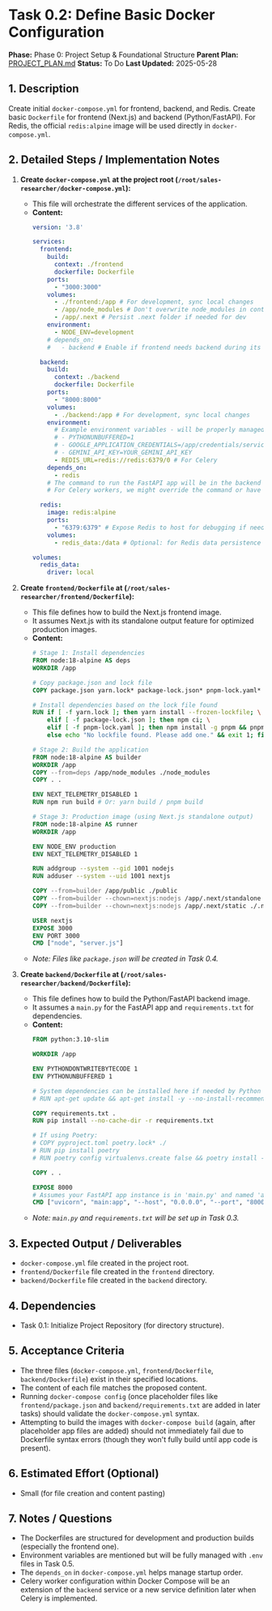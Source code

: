 # Task 0.2: Define Basic Docker Configuration

**Phase:** Phase 0: Project Setup & Foundational Structure
**Parent Plan:** [PROJECT_PLAN.md](PROJECT_PLAN.md)
**Status:** To Do
**Last Updated:** 2025-05-28

## 1. Description
Create initial `docker-compose.yml` for frontend, backend, and Redis. Create basic `Dockerfile` for frontend (Next.js) and backend (Python/FastAPI). For Redis, the official `redis:alpine` image will be used directly in `docker-compose.yml`.

## 2. Detailed Steps / Implementation Notes

1.  **Create `docker-compose.yml` at the project root (`/root/sales-researcher/docker-compose.yml`):**
    *   This file will orchestrate the different services of the application.
    *   **Content:**
        ```yaml
        version: '3.8'

        services:
          frontend:
            build:
              context: ./frontend
              dockerfile: Dockerfile
            ports:
              - "3000:3000"
            volumes:
              - ./frontend:/app # For development, sync local changes
              - /app/node_modules # Don't overwrite node_modules in container
              - /app/.next # Persist .next folder if needed for dev
            environment:
              - NODE_ENV=development
            # depends_on:
            #   - backend # Enable if frontend needs backend during its build/startup

          backend:
            build:
              context: ./backend
              dockerfile: Dockerfile
            ports:
              - "8000:8000"
            volumes:
              - ./backend:/app # For development, sync local changes
            environment:
              # Example environment variables - will be properly managed via .env files later
              # - PYTHONUNBUFFERED=1
              # - GOOGLE_APPLICATION_CREDENTIALS=/app/credentials/service_account.json
              # - GEMINI_API_KEY=YOUR_GEMINI_API_KEY
              - REDIS_URL=redis://redis:6379/0 # For Celery
            depends_on:
              - redis
            # The command to run the FastAPI app will be in the backend Dockerfile.
            # For Celery workers, we might override the command or have a separate service definition.

          redis:
            image: redis:alpine
            ports:
              - "6379:6379" # Expose Redis to host for debugging if needed
            volumes:
              - redis_data:/data # Optional: for Redis data persistence

        volumes:
          redis_data:
            driver: local
        ```

2.  **Create `frontend/Dockerfile` at (`/root/sales-researcher/frontend/Dockerfile`):**
    *   This file defines how to build the Next.js frontend image.
    *   It assumes Next.js with its standalone output feature for optimized production images.
    *   **Content:**
        ```dockerfile
        # Stage 1: Install dependencies
        FROM node:18-alpine AS deps
        WORKDIR /app

        # Copy package.json and lock file
        COPY package.json yarn.lock* package-lock.json* pnpm-lock.yaml* ./

        # Install dependencies based on the lock file found
        RUN if [ -f yarn.lock ]; then yarn install --frozen-lockfile; \
            elif [ -f package-lock.json ]; then npm ci; \
            elif [ -f pnpm-lock.yaml ]; then npm install -g pnpm && pnpm install --frozen-lockfile; \
            else echo "No lockfile found. Please add one." && exit 1; fi

        # Stage 2: Build the application
        FROM node:18-alpine AS builder
        WORKDIR /app
        COPY --from=deps /app/node_modules ./node_modules
        COPY . .

        ENV NEXT_TELEMETRY_DISABLED 1
        RUN npm run build # Or: yarn build / pnpm build

        # Stage 3: Production image (using Next.js standalone output)
        FROM node:18-alpine AS runner
        WORKDIR /app

        ENV NODE_ENV production
        ENV NEXT_TELEMETRY_DISABLED 1

        RUN addgroup --system --gid 1001 nodejs
        RUN adduser --system --uid 1001 nextjs

        COPY --from=builder /app/public ./public
        COPY --from=builder --chown=nextjs:nodejs /app/.next/standalone ./
        COPY --from=builder --chown=nextjs:nodejs /app/.next/static ./.next/static

        USER nextjs
        EXPOSE 3000
        ENV PORT 3000
        CMD ["node", "server.js"]
        ```
    *   *Note: Files like `package.json` will be created in Task 0.4.*

3.  **Create `backend/Dockerfile` at (`/root/sales-researcher/backend/Dockerfile`):**
    *   This file defines how to build the Python/FastAPI backend image.
    *   It assumes a `main.py` for the FastAPI app and `requirements.txt` for dependencies.
    *   **Content:**
        ```dockerfile
        FROM python:3.10-slim

        WORKDIR /app

        ENV PYTHONDONTWRITEBYTECODE 1
        ENV PYTHONUNBUFFERED 1

        # System dependencies can be installed here if needed by Python packages
        # RUN apt-get update && apt-get install -y --no-install-recommends some-package && rm -rf /var/lib/apt/lists/*

        COPY requirements.txt .
        RUN pip install --no-cache-dir -r requirements.txt

        # If using Poetry:
        # COPY pyproject.toml poetry.lock* ./
        # RUN pip install poetry
        # RUN poetry config virtualenvs.create false && poetry install --no-dev --no-interaction --no-ansi

        COPY . .

        EXPOSE 8000
        # Assumes your FastAPI app instance is in 'main.py' and named 'app'.
        CMD ["uvicorn", "main:app", "--host", "0.0.0.0", "--port", "8000"]
        ```
    *   *Note: `main.py` and `requirements.txt` will be set up in Task 0.3.*

## 3. Expected Output / Deliverables
*   `docker-compose.yml` file created in the project root.
*   `frontend/Dockerfile` file created in the `frontend` directory.
*   `backend/Dockerfile` file created in the `backend` directory.

## 4. Dependencies
*   Task 0.1: Initialize Project Repository (for directory structure).

## 5. Acceptance Criteria
*   The three files (`docker-compose.yml`, `frontend/Dockerfile`, `backend/Dockerfile`) exist in their specified locations.
*   The content of each file matches the proposed content.
*   Running `docker-compose config` (once placeholder files like `frontend/package.json` and `backend/requirements.txt` are added in later tasks) should validate the `docker-compose.yml` syntax.
*   Attempting to build the images with `docker-compose build` (again, after placeholder app files are added) should not immediately fail due to Dockerfile syntax errors (though they won't fully build until app code is present).

## 6. Estimated Effort (Optional)
*   Small (for file creation and content pasting)

## 7. Notes / Questions
*   The Dockerfiles are structured for development and production builds (especially the frontend one).
*   Environment variables are mentioned but will be fully managed with `.env` files in Task 0.5.
*   The `depends_on` in `docker-compose.yml` helps manage startup order.
*   Celery worker configuration within Docker Compose will be an extension of the `backend` service or a new service definition later when Celery is implemented.
